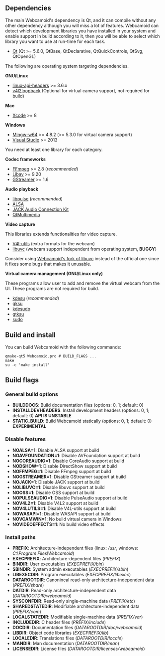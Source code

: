 ## Dependencies ##

The main Webcamoid's dependency is Qt, and it can compile without any other dependency although you will miss a lot of features. Webcamoid can detect which development libraries you have installed in your system and enable support in build according to it, then you will be able to select which library you want to use at run-time for each task.

* [Qt](https://qt-project.org/) (Qt >= 5.6.0, QtBase, QtDeclarative, QtQuickControls, QtSvg, QtOpenGL)

The following are operating system targeting dependencies.

**GNU/Linux**

* [linux-api-headers](http://www.gnu.org/software/libc) >= 3.6.x
* [v4l2loopback](https://github.com/umlaeute/v4l2loopback) (Optional for virtual camera support, not required for build)

**Mac**

* [Xcode](https://developer.apple.com/xcode/) >= 8

**Windows**

* [Mingw-w64](http://mingw-w64.org/doku.php) >= 4.8.2 (>= 5.3.0 for virtual camera support)
* [Visual Studio](https://www.visualstudio.com/) >= 2013

You need at least one library for each category.

**Codec frameworks**

* [FFmpeg](http://ffmpeg.org/) >= 2.8 (*recommended*)
* [Libav](https://libav.org/) >= 9.20
* [GStreamer](http://gstreamer.freedesktop.org/) >= 1.6

**Audio playback**

* [libpulse](http://www.freedesktop.org/wiki/Software/PulseAudio) (*recommended*)
* [ALSA](http://www.alsa-project.org/main/index.php/Main_Page)
* [JACK Audio Connection Kit](http://www.jackaudio.org/)
* [QtMultimedia](http://doc.qt.io/qt-5/qtmultimedia-index.html)

**Video capture**

This libraries extends functionalities for video capture.

* [V4l-utils](https://www.linuxtv.org/wiki/index.php/V4l-utils) (extra formats for the webcam)
* [libuvc](https://github.com/ktossell/libuvc) (webcam support independent from operating system, **BUGGY**)

Consider using [Webcamoid's fork of libuvc](https://github.com/webcamoid/libuvc) instead of the official one since it fixes some bugs that makes it unusable.

**Virtual camera management (GNU/Linux only)**

These programs allow user to add and remove the virtual webcam from the UI. These programs are not required for build.

* [kdesu](https://www.kde.org/workspaces/plasmadesktop/) (*recommended*)
* [gksu](http://www.nongnu.org/gksu/index.html)
* [kdesudo](https://launchpad.net/kdesudo)
* [gtksu](https://github.com/KeithDHedger/GtkSu)
* [sudo](https://www.sudo.ws/sudo/)

## Build and install ##

You can build Webcamoid with the following commands:

    qmake-qt5 Webcamoid.pro # BUILD_FLAGS ...
    make
    su -c 'make install'

## Build flags ##

### General build options ###

- **BUILDDOCS**: Build documentation files (options: 0, 1; default: 0)
- **INSTALLDEVHEADERS**: Install development headers (options: 0, 1; default: 0) **API IS UNSTABLE**
- **STATIC_BUILD**: Build Webcamoid statically (options: 0, 1; default: 0) **EXPERIMENTAL**

### Disable features ###

- **NOALSA=1**: Disable ALSA support at build
- **NOAVFOUNDATION=1**: Disable AVFoundation support at build
- **NOCOREAUDIO=1**: Disable CoreAudio support at build
- **NODSHOW=1**: Disable DirectShow support at build
- **NOFFMPEG=1**: Disable FFmpeg support at build
- **NOGSTREAMER=1**: Disable GStreamer support at build
- **NOJACK=1**: Disable JACK support at build
- **NOLIBUVC=1**: Disable libuvc support at build
- **NOOSS=1**: Disable OSS support at build
- **NOPULSEAUDIO=1**: Disable PulseAudio support at build
- **NOV4L2=1**: Disable V4L2 support at build
- **NOV4LUTILS=1**: Disable V4L-utils support at build
- **NOWASAPI=1**: Disable WASAPI support at build
- **NOVCAMWIN=1**: No build virtual camera in Windows
- **NOVIDEOEFFECTS=1**: No build video effects

### Install paths ###

- **PREFIX**: Architecture-independent files (linux: */usr*, windows: *C:\\Program Files\Webcamoid*)
- **EXECPREFIX**: Architecture-dependent files (*PREFIX*)
- **BINDIR**: User executables (*EXECPREFIX/bin*)
- **SBINDIR**: System admin executables (*EXECPREFIX/sbin*)
- **LIBEXECDIR**: Program executables (*EXECPREFIX/libexec*)
- **DATAROOTDIR**: Canonincal read-only architecture-independent data (*PREFIX/share*)
- **DATDIR**: Read-only architecture-independent data (*DATAROOTDIR/webcamoid*)
- **SYSCONFDIR**: Read-only single-machine data (*PREFIX/etc*)
- **SHAREDSTATEDIR**: Modifiable architecture-independent data (*PREFIX/com*)
- **LOCALSTATEDIR**: Modifiable single-machine data (*PREFIX/var*)
- **INCLUDEDIR**: C header files (*PREFIX/include*)
- **DOCDIR**: Documentation files (*DATAROOTDIR/doc/webcamoid*)
- **LIBDIR**: Object code libraries (*EXECPREFIX/lib*)
- **LOCALEDIR**: Translations files (*DATAROOTDIR/locale*)
- **MANDIR**: Man documentation (*DATAROOTDIR/man*)
- **LICENSEDIR**: License files (*DATAROOTDIR/licenses/webcamoid*)
